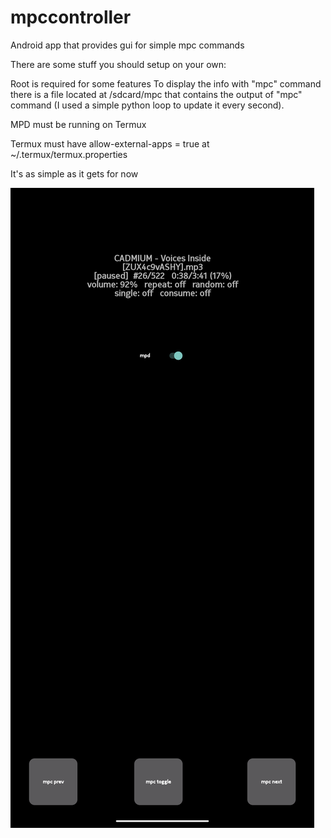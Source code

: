 # mpccontroller
Android app that provides gui for simple mpc commands


There are some stuff you should setup on your own:

Root is required for some features
   To display the info with "mpc" command there is a file located at /sdcard/mpc that contains the output of "mpc" command (I used a simple python loop to update it every second).

MPD must be running on Termux

Termux must have allow-external-apps = true at ~/.termux/termux.properties



It's as simple as it gets for now

![screenshot](https://github.com/salihburock/mpccontroller/blob/main/screenshots/Screenshot_20240916-181204_mpccontroller.png)
